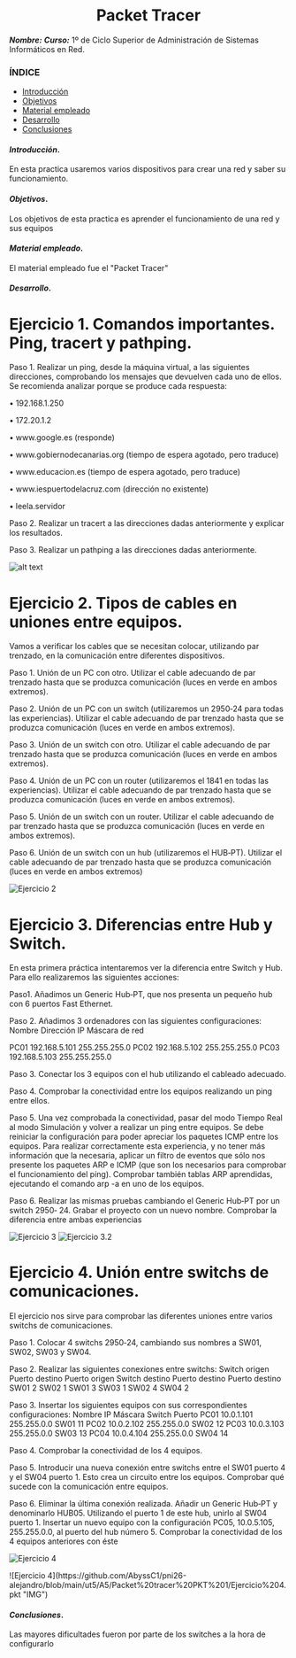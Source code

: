 <center>

# Packet Tracer


</center>

***Nombre:***
***Curso:*** 1º de Ciclo Superior de Administración de Sistemas Informáticos en Red.

### ÍNDICE

+ [Introducción](#id1)
+ [Objetivos](#id2)
+ [Material empleado](#id3)
+ [Desarrollo](#id4)
+ [Conclusiones](#id5)


#### ***Introducción***. <a name="id1"></a>

En esta practica usaremos varios dispositivos para crear una red y saber su funcionamiento.

#### ***Objetivos***. <a name="id2"></a>

Los objetivos de esta practica es aprender el funcionamiento de una red y sus equipos

#### ***Material empleado***. <a name="id3"></a>

El material empleado fue el "Packet Tracer" 

#### ***Desarrollo***. <a name="id4"></a>

<h1>Ejercicio 1. Comandos importantes. Ping, tracert y
pathping.</h1>

Paso 1. Realizar un ping, desde la máquina virtual, a las siguientes direcciones, 
comprobando los mensajes que devuelven cada uno de ellos. Se recomienda analizar 
porque se produce cada respuesta:
<p>• 192.168.1.250
<p>• 172.20.1.2
<p>• www.google.es (responde)
<p>• www.gobiernodecanarias.org (tiempo de espera agotado, pero traduce)
<p>• www.educacion.es (tiempo de espera agotado, pero traduce)
<p>• www.iespuertodelacruz.com (dirección no existente)
<p>• leela.servidor
<p>Paso 2. Realizar un tracert a las direcciones dadas anteriormente y explicar los 
resultados.
<p>Paso 3. Realizar un pathping a las direcciones dadas anteriormente.

![alt text](https://github.com/AbyssC1/pni26-alejandro/blob/main/ut5/A5/Packet%20Tracer%20img%201/Practica%201.png "IMG")
  
  
<h1>Ejercicio 2. Tipos de cables en uniones entre equipos.</h1>
  
<p>Vamos a verificar los cables que se necesitan colocar, utilizando par trenzado, en la 
comunicación entre diferentes dispositivos.
  
<p>Paso 1. Unión de un PC con otro. Utilizar el cable adecuando de par trenzado hasta 
que se produzca comunicación (luces en verde en ambos extremos).
<p>Paso 2. Unión de un PC con un switch (utilizaremos un 2950‐24 para todas las 
experiencias). Utilizar el cable adecuando de par trenzado hasta que se produzca 
comunicación (luces en verde en ambos extremos).
<p>Paso 3. Unión de un switch con otro. Utilizar el cable adecuando de par trenzado 
hasta que se produzca comunicación (luces en verde en ambos extremos).
<p>Paso 4. Unión de un PC con un router (utilizaremos el 1841 en todas las 
experiencias). Utilizar el cable adecuando de par trenzado hasta que se produzca 
comunicación (luces en verde en ambos extremos).
<p>Paso 5. Unión de un switch con un router. Utilizar el cable adecuando de par 
trenzado hasta que se produzca comunicación (luces en verde en ambos extremos).
<p>Paso 6. Unión de un switch con un hub (utilizaremos el HUB‐PT). Utilizar el cable 
adecuando de par trenzado hasta que se produzca comunicación (luces en verde en 
ambos extremos)

![Ejercicio 2](https://github.com/AbyssC1/pni26-alejandro/blob/main/ut5/A5/Packet%20tracer%20PKT%201/Ejercicio%202.pkt "IMG")
  
  
<h1>Ejercicio 3. Diferencias entre Hub y Switch.</h1>

<p>En esta primera práctica intentaremos ver la diferencia entre Switch y Hub. Para ello 
realizaremos las siguientes acciones:
  
<p>Paso1. Añadimos un Generic Hub‐PT, que nos presenta un pequeño hub con 6
puertos Fast Ethernet.
<p>Paso 2. Añadimos 3 ordenadores con las siguientes configuraciones:
Nombre Dirección IP Máscara de red
  
PC01 192.168.5.101 255.255.255.0
PC02 192.168.5.102 255.255.255.0
PC03 192.168.5.103 255.255.255.0
<p>Paso 3. Conectar los 3 equipos con el hub utilizando el cableado adecuado.
<p>Paso 4. Comprobar la conectividad entre los equipos realizando un ping entre ellos.
<p>Paso 5. Una vez comprobada la conectividad, pasar del modo Tiempo Real al modo 
Simulación y volver a realizar un ping entre equipos. Se debe reiniciar la configuración 
para poder apreciar los paquetes ICMP entre los equipos. Para realizar correctamente 
esta experiencia, y no tener más información que la necesaria, aplicar un filtro de 
eventos que sólo nos presente los paquetes ARP e ICMP (que son los necesarios para 
comprobar el funcionamiento del ping). Comprobar también tablas ARP aprendidas,
ejecutando el comando arp -a en uno de los equipos.
<p>Paso 6. Realizar las mismas pruebas cambiando el Generic Hub‐PT por un switch 2950‐
24. Grabar el proyecto con un nuevo nombre. Comprobar la diferencia entre ambas 
experiencias
  
![Ejercicio 3](https://github.com/AbyssC1/pni26-alejandro/blob/main/ut5/A5/Packet%20tracer%20PKT%201/Ejercicio%203.pkt "IMG") 
![Ejercicio 3.2](https://github.com/AbyssC1/pni26-alejandro/blob/main/ut5/A5/Packet%20tracer%20PKT%201/Ejercicio%203%2C2.pkt "IMG") 
  
<h1>Ejercicio 4. Unión entre switchs de comunicaciones.</h1>

<p>El ejercicio nos sirve para comprobar las diferentes uniones entre varios switchs de 
comunicaciones.
<p>Paso 1. Colocar 4 switchs 2950‐24, cambiando sus nombres a SW01, SW02, SW03 y 
SW04.
<p>Paso 2. Realizar las siguientes conexiones entre switchs:
Switch origen Puerto destino Puerto origen Switch destino Puerto destino Puerto destino
SW01 2 SW02 1
SW01 3 SW03 1
SW02 4 SW04 2
<p>Paso 3. Insertar los siguientes equipos con sus correspondientes configuraciones:
Nombre IP Máscara Switch Puerto
PC01 10.0.1.101 255.255.0.0 SW01 11
PC02 10.0.2.102 255.255.0.0 SW02 12
PC03 10.0.3.103 255.255.0.0 SW03 13
PC04 10.0.4.104 255.255.0.0 SW04 14
<p>Paso 4. Comprobar la conectividad de los 4 equipos.
<p>Paso 5. Introducir una nueva conexión entre switchs entre el SW01 puerto 4 y el 
SW04 puerto 1. Esto crea un circuito entre los equipos. Comprobar qué sucede con la 
comunicación entre equipos.
<p>Paso 6. Eliminar la última conexión realizada. Añadir un Generic Hub‐PT y 
denominarlo HUB05. Utilizando el puerto 1 de este hub, unirlo al SW04 puerto 1. 
Insertar un nuevo equipo con la configuración PC05, 10.0.5.105, 255.255.0.0, al puerto 
del hub número 5. Comprobar la conectividad de los 4 equipos anteriores con éste
  
 ![Ejercicio 4](https://github.com/AbyssC1/pni26-alejandro/blob/main/ut5/A5/Packet%20Tracer%20img%201/Ejercicio%204.png "IMG")
 <p>
 ![Ejercicio 4](https://github.com/AbyssC1/pni26-alejandro/blob/main/ut5/A5/Packet%20tracer%20PKT%201/Ejercicio%204.pkt "IMG")
  
  
  
  
  
#### ***Conclusiones***. <a name="id5"></a>

Las mayores dificultades fueron por parte de los switches a la hora de configurarlo
